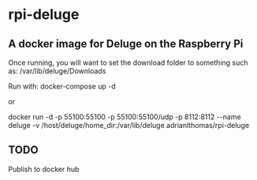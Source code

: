 # rpi-deluge
## A docker image for Deluge on the Raspberry Pi

Once running, you will want to set the download folder to something such as: /var/lib/deluge/Downloads

Run with:
docker-compose up -d

or

docker run -d -p 55100:55100 -p 55100:55100/udp -p 8112:8112 --name deluge   -v /host/deluge/home_dir:/var/lib/deluge adrianlthomas/rpi-deluge

## TODO
Publish to docker hub

